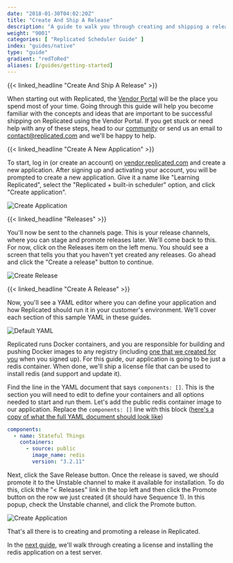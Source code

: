 ```yaml
---
date: "2018-01-30T04:02:20Z"
title: "Create And Ship A Release"
description: "A guide to walk you through creating and shipping a release in Replicated"
weight: "9001"
categories: [ "Replicated Scheduler Guide" ]
index: "guides/native"
type: "guide"
gradient: "redToRed"
aliases: [/guides/getting-started]
---
```


{{< linked_headline "Create And Ship A Release" >}}

When starting out with Replicated, the [Vendor Portal](https://vendor.replicated.com) will be the place you spend most of your time. Going through this guide will help you become familiar with the concepts and ideas that are important to be successful shipping on Replicated using the Vendor Portal. If you get stuck or need help with any of these steps, head to our [community](https://help.replicated.com/community) or send us an email to [contact@replicated.com](mailto:contact@replicated.com) and we'll be happy to help.

{{< linked_headline "Create A New Application" >}}

To start, log in (or create an account) on [vendor.replicated.com](https://vendor.replicated.com) and create a new application. After signing up and activating your account, you will be prompted to create a new application. Give it a name like "Learning Replicated", select the "Replicated + built-in scheduler" option, and click "Create application".

![Create Application](/images/guides/native/create-app.png)

{{< linked_headline "Releases" >}}

You'll now be sent to the channels page. This is your release channels, where you can stage and promote releases later. We'll come back to this. For now, click on the Releases item on the left menu. You should see a screen that tells you that you haven't yet created any releases. Go ahead and click the "Create a release" button to continue.

![Create Release](/images/guides/native/create-release.png)

{{< linked_headline "Create A Release" >}}

Now, you'll see a YAML editor where you can define your application and how Replicated should run it in your customer's environment. We'll cover each section of this sample YAML in these guides.

![Default YAML](/images/guides/native/default-yaml.png)

Replicated runs Docker containers, and you are responsible for building and pushing Docker images to any registry (including [one that we created for you](/docs/native/getting-started/docker-registries) when you signed up). For this guide, our application is going to be just a redis container. When done, we'll ship a license file that can be used to install redis (and support and update it).

Find the line in the YAML document that says `components: []`. This is the section you will need to edit to define your containers and all options needed to start and run them. Let's add the public redis container image to our application. Replace the `components: []` line with this block ([here's a copy of what the full YAML document should look like](https://gist.github.com/marccampbell/3c05d46e85ccbc3cf6dfa884431515e6))

```yaml
components:
  - name: Stateful Things
    containers:
      - source: public
        image_name: redis
        version: "3.2.11"
```

Next, click the Save Release button. Once the release is saved, we should promote it to the Unstable channel to make it available for installation. To do this, click thhe "< Releases" link in the top left and then click the Promote button on the row we just created (it should have Sequence 1). In this popup, check the Unstable channel, and click the Promote button.

![Create Application](/images/guides/native/promote-release.png)

That's all there is to creating and promoting a release in Replicated.

In the [next guide](../install), we'll walk through creating a license and installing the redis application on a test server.


